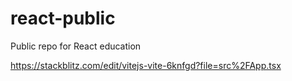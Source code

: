 # react-public
Public repo for React education

https://stackblitz.com/edit/vitejs-vite-6knfgd?file=src%2FApp.tsx
